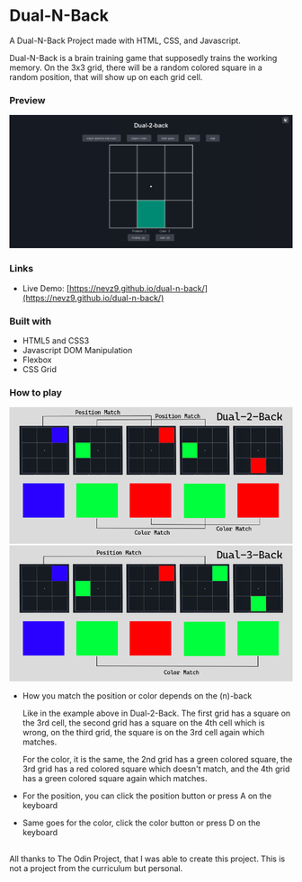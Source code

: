 # Dual-N-Back

A Dual-N-Back Project made with HTML, CSS, and Javascript.

Dual-N-Back is a brain training game that supposedly trains the working memory. On the 3x3 grid, there will be a random colored square in a random position, that will show up on each grid cell.

### Preview

![](preview.png)

### Links

- Live Demo: [https://nevz9.github.io/dual-n-back/](https://nevz9.github.io/dual-n-back/)

### Built with

- HTML5 and CSS3
- Javascript DOM Manipulation
- Flexbox
- CSS Grid

### How to play

![](dual-2-back.png)
![](dual-3-back.png)

- How you match the position or color depends on the (n)-back  
  
  Like in the example above in Dual-2-Back. The
  first grid has a square on the 3rd cell, the second grid has a square on the 4th cell which is wrong, on the third grid, the square is on the 3rd cell again which matches.

  For the color, it is the same, the 2nd grid has a green colored square, the 3rd grid has a red colored square which doesn't match, and the 4th grid has a green colored square again which matches.

- For the position, you can click the position button or press A on the keyboard
- Same goes for the color, click the color button or press D on the keyboard

##

All thanks to The Odin Project, that I was able to create this project. This is not a project from the curriculum but personal.
